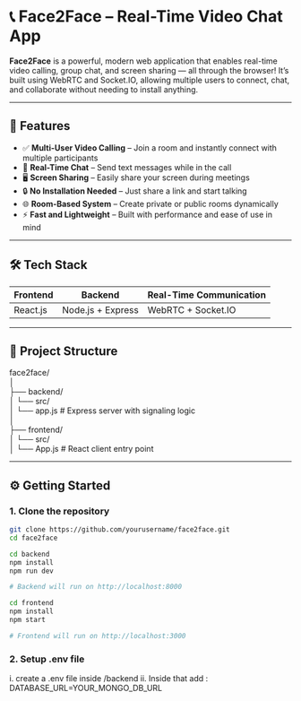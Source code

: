 # 📞 Face2Face – Real-Time Video Chat App

**Face2Face** is a powerful, modern web application that enables real-time video calling, group chat, and screen sharing — all through the browser! It’s built using WebRTC and Socket.IO, allowing multiple users to connect, chat, and collaborate without needing to install anything.

---

## 🚀 Features

- ✅ **Multi-User Video Calling** – Join a room and instantly connect with multiple participants  
- 💬 **Real-Time Chat** – Send text messages while in the call  
- 🖥️ **Screen Sharing** – Easily share your screen during meetings  
- 🔒 **No Installation Needed** – Just share a link and start talking  
- 🌐 **Room-Based System** – Create private or public rooms dynamically  
- ⚡ **Fast and Lightweight** – Built with performance and ease of use in mind

---

## 🛠️ Tech Stack

| Frontend      | Backend         | Real-Time Communication |
|---------------|------------------|--------------------------|
| React.js      | Node.js + Express | WebRTC + Socket.IO       |

---

## 📁 Project Structure

face2face/<br>
│<br>
├── backend/<br>
│ └── src/<br>
│ └── app.js # Express server with signaling logic<br>
│<br>
├── frontend/<br>
│ └── src/<br>
│ └── App.js # React client entry point<br>


---

## ⚙️ Getting Started

### 1. Clone the repository

```bash
git clone https://github.com/yourusername/face2face.git
cd face2face

cd backend
npm install
npm run dev

# Backend will run on http://localhost:8000

cd frontend
npm install
npm start

# Frontend will run on http://localhost:3000
```

### 2. Setup .env file

i. create a .env file inside /backend
ii. Inside that add :  DATABASE_URL=YOUR_MONGO_DB_URL
